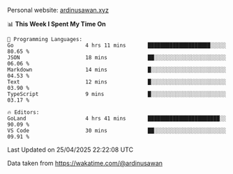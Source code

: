 Personal website: [ardinusawan.xyz](https://ardinusawan.xyz)

<!--START_SECTION:waka-->
📊 **This Week I Spent My Time On** 

```text
💬 Programming Languages: 
Go                       4 hrs 11 mins       ████████████████████░░░░░   80.65 % 
JSON                     18 mins             ██░░░░░░░░░░░░░░░░░░░░░░░   06.06 % 
Markdown                 14 mins             █░░░░░░░░░░░░░░░░░░░░░░░░   04.53 % 
Text                     12 mins             █░░░░░░░░░░░░░░░░░░░░░░░░   03.90 % 
TypeScript               9 mins              █░░░░░░░░░░░░░░░░░░░░░░░░   03.17 % 

🔥 Editors: 
GoLand                   4 hrs 41 mins       ███████████████████████░░   90.09 % 
VS Code                  30 mins             ██░░░░░░░░░░░░░░░░░░░░░░░   09.91 % 
```


 Last Updated on 25/04/2025 22:22:08 UTC
<!--END_SECTION:waka-->
Data taken from https://wakatime.com/@ardinusawan
